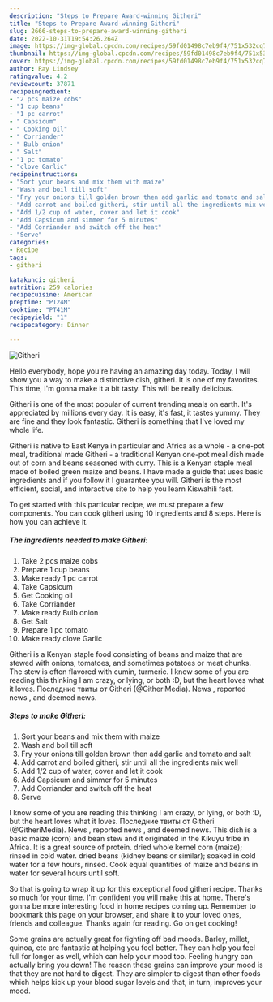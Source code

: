 ```yaml
---
description: "Steps to Prepare Award-winning Githeri"
title: "Steps to Prepare Award-winning Githeri"
slug: 2666-steps-to-prepare-award-winning-githeri
date: 2022-10-31T19:54:26.264Z
image: https://img-global.cpcdn.com/recipes/59fd01498c7eb9f4/751x532cq70/githeri-recipe-main-photo.jpg
thumbnail: https://img-global.cpcdn.com/recipes/59fd01498c7eb9f4/751x532cq70/githeri-recipe-main-photo.jpg
cover: https://img-global.cpcdn.com/recipes/59fd01498c7eb9f4/751x532cq70/githeri-recipe-main-photo.jpg
author: Ray Lindsey
ratingvalue: 4.2
reviewcount: 37871
recipeingredient:
- "2 pcs maize cobs"
- "1 cup beans"
- "1 pc carrot"
- " Capsicum"
- " Cooking oil"
- " Corriander"
- " Bulb onion"
- " Salt"
- "1 pc tomato"
- "clove Garlic"
recipeinstructions:
- "Sort your beans and mix them with maize"
- "Wash and boil till soft"
- "Fry your onions till golden brown then add garlic and tomato and salt"
- "Add carrot and boiled githeri, stir until all the ingredients mix well"
- "Add 1/2 cup of water, cover and let it cook"
- "Add Capsicum and simmer for 5 minutes"
- "Add Corriander and switch off the heat"
- "Serve"
categories:
- Recipe
tags:
- githeri

katakunci: githeri 
nutrition: 259 calories
recipecuisine: American
preptime: "PT24M"
cooktime: "PT41M"
recipeyield: "1"
recipecategory: Dinner

---
```



![Githeri](https://img-global.cpcdn.com/recipes/59fd01498c7eb9f4/751x532cq70/githeri-recipe-main-photo.jpg)

Hello everybody, hope you're having an amazing day today. Today, I will show you a way to make a distinctive dish, githeri. It is one of my favorites. This time, I'm gonna make it a bit tasty. This will be really delicious.

Githeri is one of the most popular of current trending meals on earth. It's appreciated by millions every day. It is easy, it's fast, it tastes yummy. They are fine and they look fantastic. Githeri is something that I've loved my whole life.

Githeri is native to East Kenya in particular and Africa as a whole - a one-pot meal, traditional made Githeri - a traditional Kenyan one-pot meal dish made out of corn and beans seasoned with curry. This is a Kenyan staple meal made of boiled green maize and beans. I have made a guide that uses basic ingredients and if you follow it I guarantee you will. Githeri is the most efficient, social, and interactive site to help you learn Kiswahili fast.


To get started with this particular recipe, we must prepare a few components. You can cook githeri using 10 ingredients and 8 steps. Here is how you can achieve it.

<!--inarticleads1-->

##### The ingredients needed to make Githeri:

1. Take 2 pcs maize cobs
1. Prepare 1 cup beans
1. Make ready 1 pc carrot
1. Take  Capsicum
1. Get  Cooking oil
1. Take  Corriander
1. Make ready  Bulb onion
1. Get  Salt
1. Prepare 1 pc tomato
1. Make ready clove Garlic


Githeri is a Kenyan staple food consisting of beans and maize that are stewed with onions, tomatoes, and sometimes potatoes or meat chunks. The stew is often flavored with cumin, turmeric. I know some of you are reading this thinking I am crazy, or lying, or both :D, but the heart loves what it loves. Последние твиты от Githeri (@GitheriMedia). News , reported news , and deemed news. 

<!--inarticleads2-->

##### Steps to make Githeri:

1. Sort your beans and mix them with maize
1. Wash and boil till soft
1. Fry your onions till golden brown then add garlic and tomato and salt
1. Add carrot and boiled githeri, stir until all the ingredients mix well
1. Add 1/2 cup of water, cover and let it cook
1. Add Capsicum and simmer for 5 minutes
1. Add Corriander and switch off the heat
1. Serve


I know some of you are reading this thinking I am crazy, or lying, or both :D, but the heart loves what it loves. Последние твиты от Githeri (@GitheriMedia). News , reported news , and deemed news. This dish is a basic maize (corn) and bean stew and it originated in the Kikuyu tribe in Africa. It is a great source of protein. dried whole kernel corn (maize); rinsed in cold water. dried beans (kidney beans or similar); soaked in cold water for a few hours, rinsed. Cook equal quantities of maize and beans in water for several hours until soft. 

So that is going to wrap it up for this exceptional food githeri recipe. Thanks so much for your time. I'm confident you will make this at home. There's gonna be more interesting food in home recipes coming up. Remember to bookmark this page on your browser, and share it to your loved ones, friends and colleague. Thanks again for reading. Go on get cooking!

Some grains are actually great for fighting off bad moods. Barley, millet, quinoa, etc are fantastic at helping you feel better. They can help you feel full for longer as well, which can help your mood too. Feeling hungry can actually bring you down! The reason these grains can improve your mood is that they are not hard to digest. They are simpler to digest than other foods which helps kick up your blood sugar levels and that, in turn, improves your mood.
